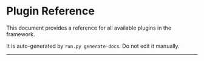 # Plugin Reference

This document provides a reference for all available plugins in the framework.

It is auto-generated by `run.py generate-docs`. Do not edit it manually.

---

